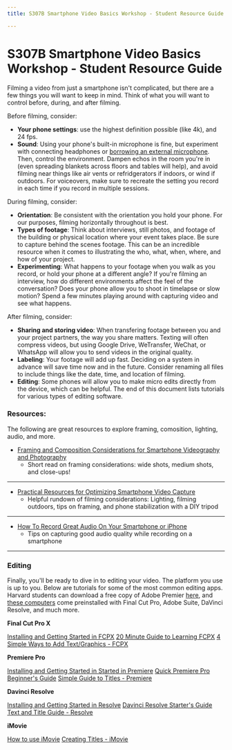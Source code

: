 ```yaml
---
title: S307B Smartphone Video Basics Workshop - Student Resource Guide

---
```


# S307B Smartphone Video Basics Workshop - Student Resource Guide
Filming a video from just a smartphone isn't complicated, but there are a few things you will want to keep in mind. Think of what you will want to control before, during, and after filming. 

Before filming, consider:
- **Your phone settings**: use the highest definition possible (like 4k), and 24 fps.
- **Sound**: Using your phone's built-in microphone is fine, but experiment with connecting headphones or [borrowing an external microphone](https://library.harvard.edu/spaces?room=161&room_type=481). Then, control the environment. Dampen echos in the room you're in (even spreading blankets across floors and tables will help), and avoid filming near things like air vents or refridgerators if indoors, or wind if outdoors. For voiceovers, make sure to recreate the setting you record in each time if you record in multiple sessions. 

During filming, consider:
- **Orientation**: Be consistent with the orientation you hold your phone. For our purposes, filming horizontally throughout is best.
- **Types of footage**: Think about interviews, still photos, and footage of the building or physical location where your event takes place. Be sure to capture behind the scenes footage. This can be an incredible resource when it comes to illustrating the who, what, when, where, and how of your project. 
- **Experimenting**: What happens to your footage when you walk as you record, or hold your phone at a different angle? If you're filming an interview, how do different environments affect the feel of the conversation?  Does your phone allow you to shoot in timelapse or slow motion? Spend a few minutes playing around with capturing video and see what happens.

After filming, consider:
- **Sharing and storing video**: When transfering footage between you and your project partners, the way you share matters. Texting will often compress videos, but using Google Drive, WeTransfer, WeChat, or WhatsApp will allow you to send videos in the original quality. 
- **Labeling**: Your footage will add up fast. Deciding on a system in advance will save time now and in the future. Consider renaming all files to include things like the date, time, and location of filming.
- **Editing**: Some phones will allow you to make micro edits directly from the device, which can be helpful. The end of this document lists tutorials for various types of editing software.


### Resources:
The following are great resources to explore framing, comosition, lighting, audio, and more. 

- [Framing and Composition Considerations for Smartphone Videography and Photography](https://express.adobe.com/page/qJHuu5kH4oXHr/)
    - Short read on framing considerations: wide shots, medium shots, and close-ups!
---



- [Practical Resources for Optimizing Smartphone Video Capture](https://express.adobe.com/page/LmQH0BMLfWghT/)
    - Helpful rundown of filming considerations: Lighting, filming outdoors, tips on framing, and phone stabilization with a DIY tripod
---
- [How To Record Great Audio On Your Smartphone or iPhone](https://www.youtube.com/watch?v=uta6A20_vMc)
    - Tips on capturing good audio quality while recording on a smartphone
---

### Editing

Finally, you'll be ready to dive in to editing your video. The platform you use is up to you. Below are tutorials for some of the most common editing apps. Harvard students can download a free copy of Adobe Premier [here](https://huit.harvard.edu/adobe-creative-cloud), and [these computers](https://library.harvard.edu/spaces?room=161&room_type=481) come preinstalled with Final Cut Pro, Adobe Suite, DaVinci Resolve, and much more.


**Final Cut Pro X**

[Installing and Getting Started in FCPX](http://resources.learninglab.xyz/simple/people/casey-c/FCPX-getStarted)
[20 Minute Guide to Learning FCPX](https://www.youtube.com/watch?v=ygBlgaT78mM)
[4 Simple Ways to Add Text/Graphics - FCPX](https://www.premiumbeat.com/blog/4-simple-ways-to-add-text-and-titles-in-final-cut-pro-x/)

**Premiere Pro**

[Installing and Getting Started in Started in Premiere](http://resources.learninglab.xyz/simple/people/casey-c/Premiere-getStarted)
[Quick Premiere Pro Beginner's Guide](https://www.youtube.com/watch?v=Hls3Tp7JS8E)
[Simple Guide to Titles - Premiere](https://blog.pond5.com/8629-how-to-create-video-titles-in-adobe-premiere-pro/)

**Davinci Resolve**

[Installing and Getting Started in Resolve](http://resources.learninglab.xyz/simple/people/casey-c/Resolve-getStarted)
[Davinci Resolve Starter's Guide](https://www.youtube.com/watch?v=4o-XE-DorMw)
[Text and Title Guide - Resolve](https://motionarray.com/learn/davinci-resolve/davinci-resolve-titles-tutorial/)

**iMovie**

[How to use iMovie](https://www.youtube.com/watch?v=aRLT9L_L1Pw)
[Creating Titles - iMovie](https://www.idownloadblog.com/2019/08/21/add-edit-imovie-title-mac-ios/)

